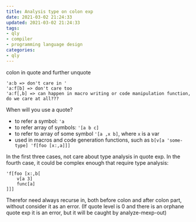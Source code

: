```yaml
---
title: Analysis type on colon exp
date: 2021-03-02 21:24:33
updated: 2021-03-02 21:24:33
tags: 
- qly
- compiler
- programming language design
categories:
- qly
---
```


colon in quote and further unquote
```
'a:b => don't care in '
'a:f[b] => don't care too
'a:f[,b] => can happen in macro writing or code manipulation function, do we care at all???
```
When will you use a quote?
- to refer a symbol: `'a`
- to refer array of symbols: `'[a b c]`
- to refer to array of some symbol `'[a ,x b]`, where `x` is a var
- used in macros and code generation functions, such as `b[v[a 'some-type] 'f[foo [x:,a]]]`

In the first three cases, not care about type analysis in quote exp.
In the fourth case, it could be complex enough that require type analysis:
```
'f[foo [x:,b[
    v[a 3]
    func[a]
]]]
```

Therefor need always recurse in, both before colon and after colon part, without consider it as an error.
(If quote level is 0 and there is an orphane quote exp it is an error, but it will be caught by analyze-mexp-out)